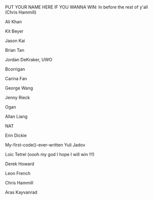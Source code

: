 PUT YOUR NAME HERE IF YOU WANNA WIN:
In before the rest of y'all (Chris Hammill)

Ali Khan

Kit Beyer

Jason Kai

Brian Tan

Jordan DeKraker, UWO

Bcorrigan

Carina Fan

George Wang

Jenny Rieck

Ogan

Allan Liang

NAT

Erin Dickie

My-first-code()-ever-written Yuli Jadov

Loic Tetrel (oooh my god I hope I will win !!!)

Derek Howard

Leon French

Chris Hammill

Aras Kayvanrad
